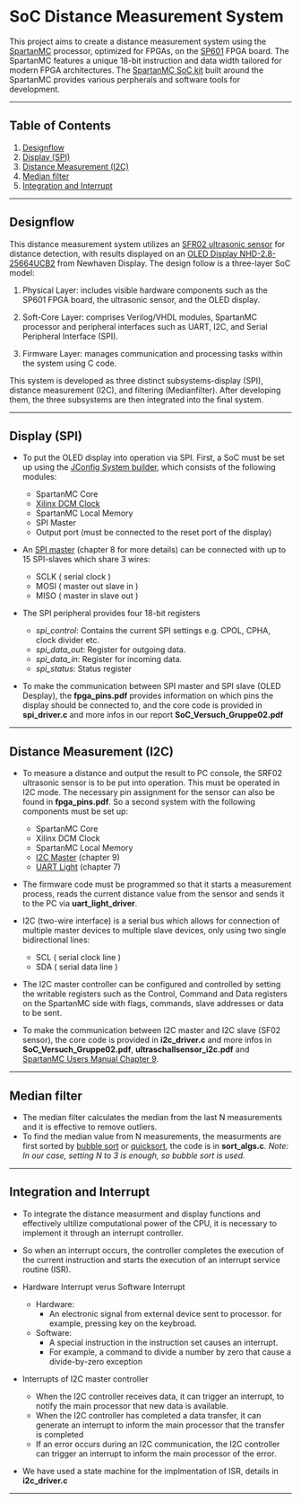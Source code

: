 # SoC Distance Measurement System 

This project aims to create a distance measurement system using the [SpartanMC](https://www.spartanmc.de/?node=b938&page=processor&ln=de) processor, optimized for FPGAs, on the [SP601](https://docs.rs-online.com/04ff/0900766b80dc6119.pdf) FPGA board. The SpartanMC features a unique 18-bit instruction and data width tailored for modern FPGA architectures. The [SpartanMC SoC kit](https://spartanmc.de/?node=5008&page=sockit&ln=de)
built around the SpartanMC provides various perpherals and software tools for development.

---

## Table of Contents

1. [Designflow](#designflow)
2. [Display (SPI)](#display-spi)
3. [Distance Measurement (I2C)](#distance-measurement-i2c)
4. [Median filter](#median-filter)
5. [Integration and Interrupt](#integration-and-interrupt)

---

## Designflow
This distance measurement system utilizes an [SFR02 ultrasonic sensor](https://www.mikrocontroller.net/attachment/564267/srf02doku_dr.pdf) for distance detection, with results displayed on an [OLED Display NHD-2.8-25664UCB2](https://newhavendisplay.com/de/content/specs/NHD-2.8-25664UCB2.pdf) from Newhaven Display. The design follow is a three-layer SoC model:

1. Physical Layer: includes visible hardware components such as the SP601 FPGA board, the ultrasonic sensor, and the OLED display.

2. Soft-Core Layer: comprises Verilog/VHDL modules, SpartanMC processor and peripheral interfaces such as UART, I2C, and Serial Peripheral Interface (SPI).

3. Firmware Layer: manages communication and processing tasks within the system using C code.

This system is developed as three distinct subsystems-display (SPI), distance measurement (I2C), and filtering (Medianfilter). After developing them, the three subsystems are then integrated into the final system.

---

## Display (SPI)
+ To put the OLED display into operation via SPI. First, a SoC must be set up using the [JConfig System builder](https://spartanmc.de/?node=69b9&page=builder&ln=de), which consists of the following modules:
    + SpartanMC Core
    + [Xilinx DCM Clock](https://www.xilinx.com/products/intellectual-property/dcm_module.html#documentation)
    + SpartanMC Local Memory
    + SPI Master
    + Output port (must be connected to the reset port of the display)


+ An [SPI master](https://www.spartanmc.de/docs/manual/manual.pdf) (chapter 8 for more details) can be connected with up to 15 SPI-slaves which share 3 wires:
    - SCLK ( serial clock )
	- MOSI ( master out slave in )
	- MISO ( master in slave out )

+ The SPI peripheral provides four 18-bit registers
    - *spi_control*: Contains the current SPI settings e.g. CPOL, CPHA, clock divider etc.
    - *spi_data_out*: Register for outgoing data.
    - *spi_data_in*: Register for incoming data.
    - *spi_status*: Status register

+ To make the communication between SPI master and SPI slave (OLED Desplay), the **fpga_pins.pdf** provides information on which pins the display should be connected to, and the core code is provided in **spi_driver.c** and more infos in our report **SoC_Versuch_Gruppe02.pdf**

---

## Distance Measurement (I2C)
+ To measure a distance and output the result to PC console, the SRF02 ultrasonic sensor is to be put into operation. This must be operated in I2C mode. The necessary pin assignment for the sensor can also be found in **fpga_pins.pdf**. So a second system with the following components must be set up:
    * SpartanMC Core
    * Xilinx DCM Clock
    * SpartanMC Local Memory
    * [I2C Master]((https://www.spartanmc.de/docs/manual/manual.pdf)) (chapter 9)
    * [UART Light](https://www.spartanmc.de/docs/manual/manual.pdf) (chapter 7)

+ The firmware code must be programmed so that it starts a measurement process, reads the current distance value from the sensor and sends it to the PC via **uart_light_driver**.

+ I2C (two-wire interface) is a serial bus which allows for connection of multiple master devices to multiple slave devices, only using two single bidirectional lines:
	+ SCL ( serial clock line )
	+ SDA ( serial data line )

+ The I2C master controller can be configured and controlled by setting the writable registers such as the Control, Command and Data registers on the SpartanMC side with flags, commands, slave addresses or data to be sent.

+ To make the communication between I2C master and I2C slave (SF02 sensor), the core code is provided in **i2c_driver.c** and more infos in **SoC_Versuch_Gruppe02.pdf**, **ultraschallsensor_i2c.pdf** and [SpartanMC
Users Manual Chapter 9](https://www.spartanmc.de/docs/manual/manual.pdf).

---

## Median filter
+ The median filter calculates the median from the last N measurements and it is effective to remove outliers.
+ To find the median value from N measurements, the measurments are first sorted by [bubble sort](https://en.wikipedia.org/wiki/Bubble_sort) or [quicksort](https://www.youtube.com/watch?v=Vtckgz38QHs&ab_channel=BroCode), the code is in **sort_algs.c**. *Note: In our case, setting N to 3 is enough, so bubble sort is used.*

---

## Integration and Interrupt
+ To integrate the distance measurment and display functions and effectively ultilize computational power of the CPU, it is necessary to implement it through an interrupt controller.

+ So when an interrupt occurs, the controller completes the execution of the current instruction and starts the execution of an interrupt service routine (ISR).

+ Hardware Interrupt verus Software Interrupt
    + Hardware: 
        + An electronic signal from external device sent to processor. for example, pressing key on the keybroad.
    + Software:
        + A special instruction in the instruction set causes an interrupt.
        + For example, a command to divide a number by zero that cause a divide-by-zero exception

+ Interrupts of I2C master controller
	+ When the I2C controller receives data, it can trigger an interrupt, to notify the main processor that new data is available.
	+ When the I2C controller has completed a data transfer, it can generate an interrupt to inform the main processor that the transfer is completed
	+ If an error occurs during an I2C communication, the I2C controller can trigger an interrupt to inform the main processor of the error.

+ We have used a state machine for the implmentation of ISR, details in **i2c_driver.c**

---

